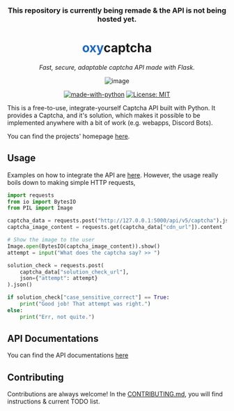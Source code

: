 <div align="center">

### This repository is currently being remade & the API is not being hosted yet.

<h1> <span style="color: #1a68c5;">oxy</span>captcha </h1>

<i>Fast, secure, adaptable captcha API made with Flask.</i>

![image](https://cdn.discordapp.com/attachments/995797406404857977/1104183215377354762/image.png)

[![made-with-python](https://img.shields.io/badge/Made%20with-Python-1f425f.svg)](https://www.python.org/)
[![License: MIT](https://img.shields.io/badge/License-MIT-yellow.svg)](https://opensource.org/licenses/MIT)
</div>

This is a free-to-use, integrate-yourself Captcha API built with Python. 
It provides a Captcha, and it's solution, which makes it possible to be implemented anywhere with a bit of work (e.g. webapps, Discord Bots).

You can find the projects' homepage [here](https://oxycaptcha.pythonanywhere.com/).

## Usage

Examples on how to integrate the API are [here](https://oxycaptcha.pythonanywhere.com/examples). However, the usage really boils down
to making simple HTTP requests,

```python
import requests
from io import BytesIO
from PIL import Image

captcha_data = requests.post("http://127.0.0.1:5000/api/v5/captcha").json()
captcha_image_content = requests.get(captcha_data["cdn_url"]).content

# Show the image to the user
Image.open(BytesIO(captcha_image_content)).show()
attempt = input("What does the captcha say? >> ")

solution_check = requests.post(
    captcha_data["solution_check_url"], 
    json={"attempt": attempt}
).json()

if solution_check["case_sensitive_correct"] == True:
    print("Good job! That attempt was right.")
else:
    print("Err, not quite.")
```

## API Documentations

You can find the API documentations [here](https://oxycaptcha.pythonanywhere.com/docs)

## Contributing

Contributions are always welcome! In the [CONTRIBUTING.md](https://github.com/ammarsys/oxycaptcha/blob/main/CONTRIBUTING.md), you will find instructions & current TODO list.


